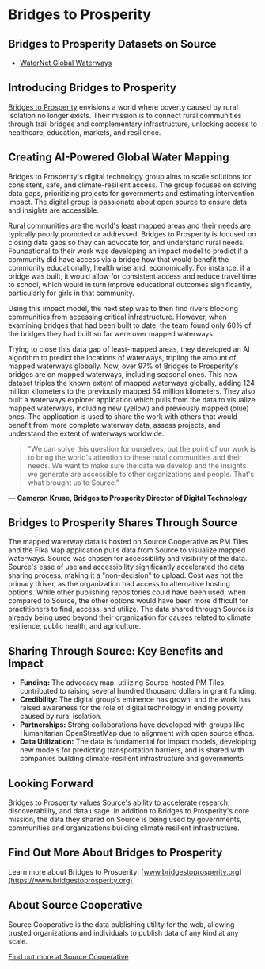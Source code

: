 # Bridges to Prosperity

## Bridges to Prosperity Datasets on Source

- [WaterNet Global Waterways](https://source.coop/fika/waternet)

## Introducing Bridges to Prosperity

[Bridges to Prosperity](https://www.bridgestoprosperity.org) envisions a world where poverty caused by rural isolation no longer exists. Their mission is to connect rural communities through trail bridges and complementary infrastructure, unlocking access to healthcare, education, markets, and resilience.

## Creating AI-Powered Global Water Mapping

Bridges to Prosperity's digital technology group aims to scale solutions for consistent, safe, and climate-resilient access. The group focuses on solving data gaps, prioritizing projects for governments and estimating intervention impact. The digital group is passionate about open source to ensure data and insights are accessible.

Rural communities are the world's least mapped areas and their needs are typically poorly promoted or addressed. Bridges to Prosperity is focused on closing data gaps so they can advocate for, and understand rural needs. Foundational to their work was developing an impact model to predict if a community did have access via a bridge how that would benefit the community educationally, health wise and, economically. For instance, if a bridge was built, it would allow for consistent access and reduce travel time to school, which would in turn improve educational outcomes significantly, particularly for girls in that community.

Using this impact model, the next step was to then find rivers blocking communities from accessing critical infrastructure. However, when examining bridges that had been built to date, the team found only 60% of the bridges they had built so far were over mapped waterways.

Trying to close this data gap of least-mapped areas, they developed an AI algorithm to predict the locations of waterways, tripling the amount of mapped waterways globally. Now, over 97% of Bridges to Prosperity's bridges are on mapped waterways, including seasonal ones. This new dataset triples the known extent of mapped waterways globally, adding 124 million kilometers to the previously mapped 54 million kilometers. They also built a waterways explorer application which pulls from the data to visualize mapped waterways, including new (yellow) and previously mapped (blue) ones. The application is used to share the work with others that would benefit from more complete waterway data, assess projects, and understand the extent of waterways worldwide.

> "We can solve this question for ourselves, but the point of our work is to bring the world's attention to these rural communities and their needs. We want to make sure the data we develop and the insights we generate are accessible to other organizations and people. That's what brought us to Source."

&mdash; **Cameron Kruse, Bridges to Prosperity Director of Digital Technology**

## Bridges to Prosperity Shares Through Source

The mapped waterway data is hosted on Source Cooperative as PM Tiles and the Fika Map application pulls data from Source to visualize mapped waterways. Source was chosen for accessibility and visibility of the data. Source's ease of use and accessibility significantly accelerated the data sharing process, making it a "non-decision" to upload. Cost was not the primary driver, as the organization had access to alternative hosting options. While other publishing repositories could have been used, when compared to Source, the other options would have been more difficult for practitioners to find, access, and utilize. The data shared through Source is already being used beyond their organization for causes related to climate resilience, public health, and agriculture.

## Sharing Through Source: Key Benefits and Impact

- **Funding:** The advocacy map, utilizing Source-hosted PM Tiles, contributed to raising several hundred thousand dollars in grant funding.
- **Credibility:** The digital group's eminence has grown, and the work has raised awareness for the role of digital technology in ending poverty caused by rural isolation.
- **Partnerships:** Strong collaborations have developed with groups like Humanitarian OpenStreetMap due to alignment with open source ethos.
- **Data Utilization:** The data is fundamental for impact models, developing new models for predicting transportation barriers, and is shared with companies building climate-resilient infrastructure and governments.

## Looking Forward

Bridges to Prosperity values Source's ability to accelerate research, discoverability, and data usage. In addition to Bridges to Prosperity's core mission, the data they shared on Source is being used by governments, communities and organizations building climate resilient infrastructure.

## Find Out More About Bridges to Prosperity

Learn more about Bridges to Prosperity: [www.bridgestoprosperity.org](https://www.bridgestoprosperity.org)

## About Source Cooperative

Source Cooperative is the data publishing utility for the web, allowing trusted organizations and individuals to publish data of any kind at any scale.

[Find out more at Source Cooperative](https://source.coop/)
